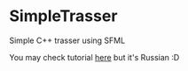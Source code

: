 # SimpleTrasser
Simple C++ trasser using SFML

You may check tutorial [here](https://habr.com/en/post/436790/) but it's Russian :D
